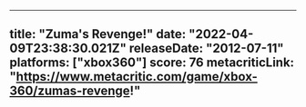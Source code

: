
---
title: "Zuma's Revenge!"
date: "2022-04-09T23:38:30.021Z"
releaseDate: "2012-07-11"
platforms: ["xbox360"]
score: 76
metacriticLink: "https://www.metacritic.com/game/xbox-360/zumas-revenge!"
---
